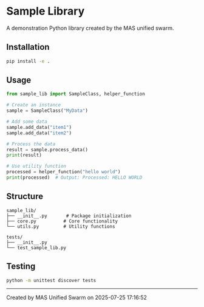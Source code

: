 # Sample Library

A demonstration Python library created by the MAS unified swarm.

## Installation

```bash
pip install -e .
```

## Usage

```python
from sample_lib import SampleClass, helper_function

# Create an instance
sample = SampleClass("MyData")

# Add some data
sample.add_data("item1")
sample.add_data("item2")

# Process the data
result = sample.process_data()
print(result)

# Use utility function
processed = helper_function("hello world")
print(processed)  # Output: Processed: HELLO WORLD
```

## Structure

```
sample_lib/
├── __init__.py       # Package initialization
├── core.py          # Core functionality
└── utils.py         # Utility functions

tests/
├── __init__.py
└── test_sample_lib.py
```

## Testing

```bash
python -m unittest discover tests
```

---
Created by MAS Unified Swarm on 2025-07-25 17:16:52
